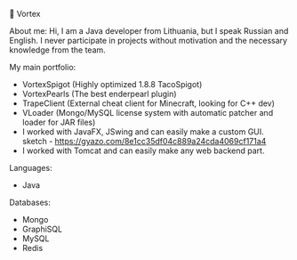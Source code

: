🌃 Vortex

About me:
Hi, I am a Java developer from Lithuania, but I speak Russian and English.
I never participate in projects without motivation and the necessary knowledge from the team.

My main portfolio:
- VortexSpigot (Highly optimized 1.8.8 TacoSpigot)
- VortexPearls (The best enderpearl plugin)
- TrapeClient (External cheat client for Minecraft, looking for C++ dev)
- VLoader (Mongo/MySQL license system with automatic patcher and loader for JAR files)
- I worked with JavaFX, JSwing and can easily make a custom GUI.
sketch - https://gyazo.com/8e1cc35df04c889a24cda4069cf171a4
- I worked with Tomcat and can easily make any web backend part.

Languages:
- Java

Databases:
- Mongo
- GraphiSQL
- MySQL
- Redis

